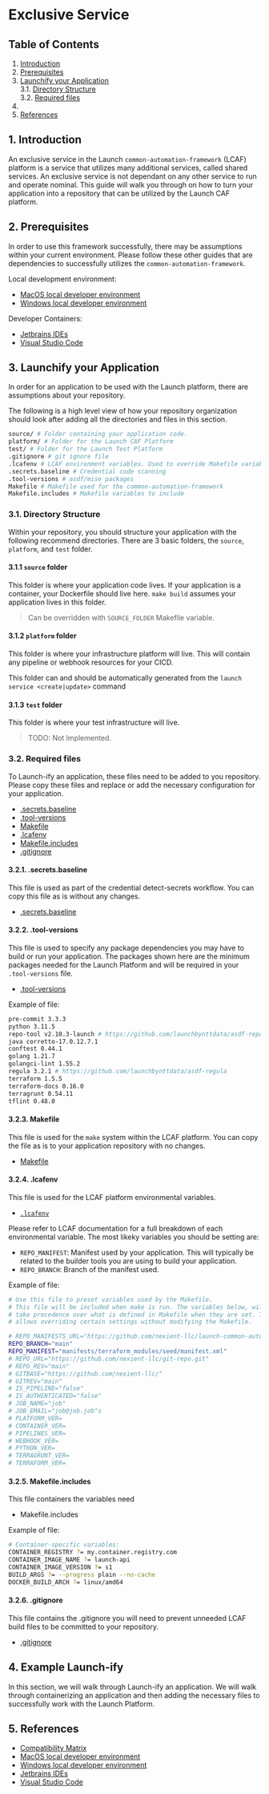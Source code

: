 # Exclusive Service
## **Table of Contents**
1. [Introduction](#1-introduction)
2. [Prerequisites](#2-prerequisites)  
3. [Launchify your Application](#3-launchify-your-application)  
  3.1. [Directory Structure](#31-directory-structure)  
  3.2. [Required files](#32-required-files)  
4. []()
5. [References](#5-references)

## 1. Introduction
An exclusive service in the Launch `common-automation-framework` (LCAF) platform is a service that utilizes many additional services, called shared services. An exclusive service is not dependant on any other service to run and operate nominal. This guide will walk you through on how to turn your application into a repository that can be utilized by the Launch CAF platform. 

## 2. Prerequisites
In order to use this framework successfully, there may be assumptions within your current environment. Please follow these other guides that are dependencies to successfully utilizes the `common-automation-framework`.

Local development environment:
- [MacOS local developer environment](./../development-environments/local/mac/README.md)
- [Windows local developer environment](./../development-environments/local/windows/README.md)

Developer Containers:
- [Jetbrains IDEs](./../development-environments/local/tools/jetbrains/dev-containers/README.md)
- [Visual Studio Code](./../development-environments/local/tools/vscode/dev-containers/README.md)

## 3. Launchify your Application
In order for an application to be used with the Launch platform, there are assumptions about your repository.

The following is a high level view of how your repository organization should look after adding all the directories and files in this section.  

```sh
source/ # Folder containing your application code. 
platform/ # Folder for the Launch CAF Platform
test/ # Folder for the Launch Test Platform 
.gitignore # git ignore file
.lcafenv # LCAF environment variables. Used to override Makefile variables
.secrets.baseline # Credential code scanning
.tool-versions # asdf/mise packages
Makefile # Makefile used for the common-automation-framework
Makefile.includes # Makefile variables to include
```

### 3.1. Directory Structure
Within your repository, you should structure your application with the following recommend directories. There are 3 basic folders, the `source`, `platform`, and `test` folder.

#### 3.1.1 `source` folder
This folder is where your application code lives. If your application is a container, your Dockerfile should live here. `make build` assumes your application lives in this folder. 

> Can be overridden with `SOURCE_FOLDER` Makefile variable. 

#### 3.1.2 `platform` folder
This folder is where your infrastructure platform will live. This will contain any pipeline or webhook resources for your CICD. 

This folder can and should be automatically generated from the `launch service <create|update>` command

#### 3.1.3 `test` folder
This folder is where your test infrastructure will live.

> TODO: Not Implemented. 

### 3.2. Required files

To Launch-ify an application, these files need to be added to you repository. Please copy these files and replace or add the necessary configuration for your application. 

- [.secrets.baseline](#321-secretsbaseline)
- [.tool-versions](#322-tool-versions)
- [Makefile](#323-makefile)
- [.lcafenv](#324-lcafenv)
- [Makefile.includes](#325-makefileincludes)
- [.gitignore](#326-gitignore)

#### 3.2.1. .secrets.baseline
This file is used as part of the credential detect-secrets workflow. You can copy this file as is without any changes.
- [.secrets.baseline](https://github.com/launchbynttdata/lcaf-template-terragrunt/blob/main/.secrets.baseline)


#### 3.2.2. .tool-versions
This file is used to specify any package dependencies you may have to build or run your application. The packages shown here are the minimum packages needed for the Launch Platform and will be required in your `.tool-versions` file. 
- [.tool-versions](https://github.com/launchbynttdata/lcaf-template-terragrunt/blob/main/.tool-versions)

Example of file:
```sh
pre-commit 3.3.3
python 3.11.5
repo-tool v2.10.3-launch # https://github.com/launchbynttdata/asdf-repo-tool
java corretto-17.0.12.7.1
conftest 0.44.1
golang 1.21.7
golangci-lint 1.55.2
regula 3.2.1 # https://github.com/launchbynttdata/asdf-regula
terraform 1.5.5
terraform-docs 0.16.0
terragrunt 0.54.11
tflint 0.48.0
```

#### 3.2.3. Makefile
This file is used for the `make` system within the LCAF platform. You can copy the file as is to your application repository with no changes. 
- [Makefile](https://github.com/launchbynttdata/lcaf-template-terragrunt/blob/main/Makefile)


#### 3.2.4. .lcafenv
This file is used for the LCAF platform environmental variables.
- [`.lcafenv`](https://github.com/launchbynttdata/lcaf-template-terragrunt/blob/main/.lcafenv)

Please refer to LCAF documentation for a full breakdown of each environmental variable. The most likeky variables you should be setting are:
- `REPO_MANIFEST`: Manifest used by your application. This will typically be related to the builder tools you are using to build your application. 
- `REPO_BRANCH`: Branch of the manifest used. 

Example of file:
```sh
# Use this file to preset variables used by the Makefile.
# This file will be included when make is run. The variables below, will
# take precedence over what is defined in Makefile when they are set. This
# allows overriding certain settings without modifying the Makefile.

# REPO_MANIFESTS_URL="https://github.com/nexient-llc/launch-common-automation-framework.git"
REPO_BRANCH="main"
REPO_MANIFEST="manifests/terraform_modules/seed/manifest.xml"
# REPO_URL="https://github.com/nexient-llc/git-repo.git"
# REPO_REV="main"
# GITBASE="https://github.com/nexient-llc/"
# GITREV="main"
# IS_PIPELINE="false"
# IS_AUTHENTICATED="false"
# JOB_NAME="job"
# JOB_EMAIL="job@job.job"s
# PLATFORM_VER=
# CONTAINER_VER=
# PIPELINES_VER=
# WEBHOOK_VER=
# PYTHON_VER=
# TERRAGRUNT_VER=
# TERRAFORM_VER=
```

#### 3.2.5. Makefile.includes
This file containers the variables need
- Makefile.includes

Example of file:
```sh
# Container-specific variables:
CONTAINER_REGISTRY ?= my.container.registry.com
CONTAINER_IMAGE_NAME ?= launch-api
CONTAINER_IMAGE_VERSION ?= s1
BUILD_ARGS ?= --progress plain --no-cache
DOCKER_BUILD_ARCH ?= linux/amd64
```

#### 3.2.6. .gitignore
This file contains the .gitignore you will need to prevent unneeded LCAF build files to be committed to your repository. 
- [.gitignore](https://github.com/launchbynttdata/lcaf-template-terragrunt/blob/main/.gitignore)

## 4. Example Launch-ify
In this section, we will walk through Launch-ify an application. We will walk through containerizing an application and then adding the necessary files to successfully work with the Launch Platform. 

## 5. References
- [Compatibility Matrix](./../README.md)
- [MacOS local developer environment](./../development-environments/local/mac/README.md)
- [Windows local developer environment](./../development-environments/local/windows/README.md)
- [Jetbrains IDEs](./../development-environments/local/tools/jetbrains/dev-containers/README.md)
- [Visual Studio Code](./../development-environments/local/tools/vscode/dev-containers/README.md)